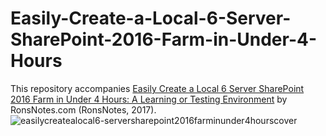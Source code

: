 # Easily-Create-a-Local-6-Server-SharePoint-2016-Farm-in-Under-4-Hours
This repository accompanies [Easily Create a Local 6 Server SharePoint 2016 Farm in Under 4 Hours: A Learning or Testing Environment](https://ronsnotes.com/pages/source-code) by RonsNotes.com (RonsNotes, 2017).
![easilycreatealocal6-serversharepoint2016farminunder4hourscover](https://cloud.githubusercontent.com/assets/20413101/21960562/5141da5c-daa5-11e6-8ef5-fc0d631d37e6.jpg)
